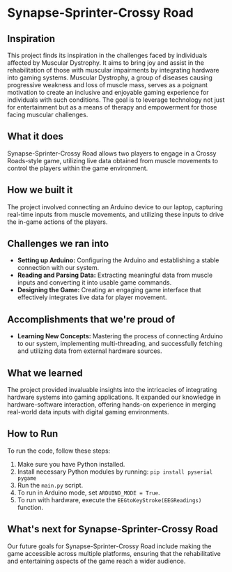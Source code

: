 # Synapse-Sprinter-Crossy Road

## Inspiration
This project finds its inspiration in the challenges faced by individuals affected by Muscular Dystrophy. It aims to bring joy and assist in the rehabilitation of those with muscular impairments by integrating hardware into gaming systems. Muscular Dystrophy, a group of diseases causing progressive weakness and loss of muscle mass, serves as a poignant motivation to create an inclusive and enjoyable gaming experience for individuals with such conditions. The goal is to leverage technology not just for entertainment but as a means of therapy and empowerment for those facing muscular challenges.

## What it does
Synapse-Sprinter-Crossy Road allows two players to engage in a Crossy Roads-style game, utilizing live data obtained from muscle movements to control the players within the game environment.

## How we built it
The project involved connecting an Arduino device to our laptop, capturing real-time inputs from muscle movements, and utilizing these inputs to drive the in-game actions of the players.

## Challenges we ran into
- **Setting up Arduino:** Configuring the Arduino and establishing a stable connection with our system.
- **Reading and Parsing Data:** Extracting meaningful data from muscle inputs and converting it into usable game commands.
- **Designing the Game:** Creating an engaging game interface that effectively integrates live data for player movement.

## Accomplishments that we're proud of
- **Learning New Concepts:** Mastering the process of connecting Arduino to our system, implementing multi-threading, and successfully fetching and utilizing data from external hardware sources.

## What we learned
The project provided invaluable insights into the intricacies of integrating hardware systems into gaming applications. It expanded our knowledge in hardware-software interaction, offering hands-on experience in merging real-world data inputs with digital gaming environments.

## How to Run
To run the code, follow these steps:
1. Make sure you have Python installed.
2. Install necessary Python modules by running:
`pip install pyserial pygame`
3. Run the `main.py` script.
4. To run in Arduino mode, set `ARDUINO_MODE = True`.
5. To run with hardware, execute the `EEGtoKeyStroke(EEGReadings)` function.

## What's next for Synapse-Sprinter-Crossy Road
Our future goals for Synapse-Sprinter-Crossy Road include making the game accessible across multiple platforms, ensuring that the rehabilitative and entertaining aspects of the game reach a wider audience.
